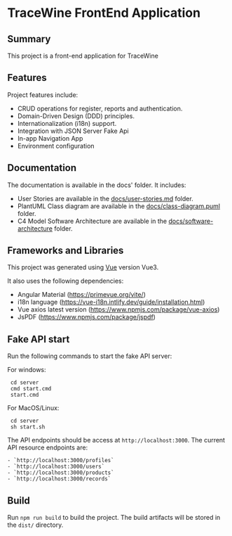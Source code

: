 # TraceWine FrontEnd Application

## Summary

This project is a front-end application for TraceWine

## Features

Project features include:

- CRUD operations for register, reports and authentication.
- Domain-Driven Design (DDD) principles.
- Internationalization (i18n) support.
- Integration with JSON Server Fake Api
- In-app Navigation App
- Environment configuration

## Documentation

The documentation is available in the docs' folder. It includes:

- User Stories are available in the [docs/user-stories.md](/docs/user-stories.md) folder.
- PlantUML Class diagram are available in the [docs/class-diagram.puml](/docs/class-diagram.puml) folder.
- C4 Model Software Architecture are available in the [docs/software-architecture](/docs/software-architecture.dsl) folder.

## Frameworks and Libraries

This project was generated using [Vue](https://github.com/vuejs/vue-cli) version Vue3.

It also uses the following dependencies:

- Angular Material (https://primevue.org/vite/)
- i18n language (https://vue-i18n.intlify.dev/guide/installation.html)
- Vue axios latest version (https://www.npmjs.com/package/vue-axios)
- JsPDF (https://www.npmjs.com/package/jspdf)

## Fake API start

Run the following commands to start the fake API server:

For windows:
```
 cd server
 cmd start.cmd
 start.cmd
```

For MacOS/Linux:
```
 cd server
 sh start.sh
```

The API endpoints should be access at `http://localhost:3000`. The current API resource endpoints are:
```
- `http://localhost:3000/profiles`
- `http://localhost:3000/users`
- `http://localhost:3000/products`
- `http://localhost:3000/records`   
```

## Build

Run `npm run build` to build the project. The build artifacts will be stored in the `dist/` directory.
